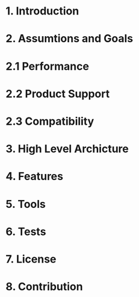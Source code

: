 # 1. Introduction
# 2. Assumtions and Goals
# 2.1 Performance
# 2.2 Product Support
# 2.3 Compatibility
# 3. High Level Archicture
# 4. Features
# 5. Tools
# 6. Tests
# 7. License
# 8. Contribution
